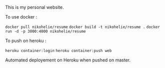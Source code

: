 This is my personal website.

To use docker :

```docker pull nikohelie/resume```
```docker build -t nikohelie/resume .```
```docker run -d -p 3000:4000 nikohelie/resume```

To push on heroku :

```heroku container:login```
```heroku container:push web```

Automated deployement on Heroku when pushed on master.
